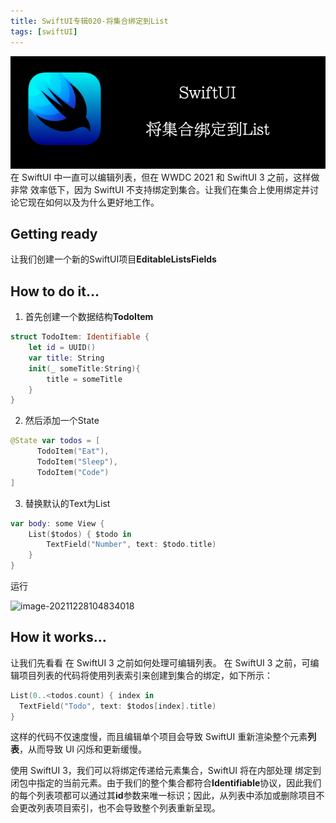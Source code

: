 ```yaml
---
title: SwiftUI专辑020-将集合绑定到List
tags: [swiftUI]
---
```

![headerimg](./Header.png)
在 SwiftUI 中一直可以编辑列表，但在 WWDC 2021 和 SwiftUI 3 之前，这样做非常 效率低下，因为 SwiftUI 不支持绑定到集合。让我们在集合上使用绑定并讨论它现在如何以及为什么更好地工作。
<!--truncate-->
## Getting ready

让我们创建一个新的SwiftUI项目**EditableListsFields**

## How to do it…

1. 首先创建一个数据结构**TodoItem**
```swift
struct TodoItem: Identifiable {
    let id = UUID()
    var title: String
    init(_ someTitle:String){
        title = someTitle
    }
}
```

2. 然后添加一个State
```swift
@State var todos = [
      TodoItem("Eat"),
      TodoItem("Sleep"),
      TodoItem("Code")
]
```

3. 替换默认的Text为List
```swift
var body: some View {
    List($todos) { $todo in
        TextField("Number", text: $todo.title)
    }
}
```

运行

![image-20211228104834018](https://tva1.sinaimg.cn/large/008i3skNly1gxtctmjiuej30w80myq3n.jpg)

## How it works…

让我们先看看 在 SwiftUI 3 之前如何处理可编辑列表。 在 SwiftUI 3 之前，可编辑项目列表的代码将使用列表索引来创建到集合的绑定，如下所示：

```swift
List(0..<todos.count) { index in
  TextField("Todo", text: $todos[index].title)
}
```

这样的代码不仅速度慢，而且编辑单个项目会导致 SwiftUI 重新渲染整个元素**列表**，从而导致 UI 闪烁和更新缓慢。

使用 SwiftUI 3，我们可以将绑定传递给元素集合，SwiftUI 将在内部处理 绑定到闭包中指定的当前元素。由于我们的整个集合都符合**Identifiable**协议，因此我们的每个列表项都可以通过其**id**参数来唯一标识；因此，从列表中添加或删除项目不会更改列表项目索引，也不会导致整个列表重新呈现。